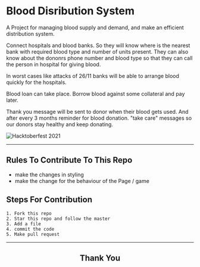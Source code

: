 # Blood Disribution System
A Project for managing blood supply and demand, and make an efficient distribution system.

Connect hospitals and blood banks.
So they will know where is the nearest bank with required blood type and number of units present.
They can also know about the dononrs phone number and blood type so that they can call the person in hospital for giving blood.

In worst cases like attacks of 26/11 banks will be able to arrange blood quickly for the hospitals.

Blood loan can take place.
Borrow blood against some collateral and pay later.

Thank you message will be sent to donor when their blood gets used.
And after every 3 months reminder for blood donation.
"take care" messages so our donors stay healthy and keep donating.



![Hacktoberfest 2021](https://uno-website-assets.s3.amazonaws.com/wp-content/uploads/2022/09/28094927/Uno_HackFest22_Hero_V1-1536x593.jpg)


***
## Rules To Contribute To This Repo

- make the changes in styling
- make the change for the behaviour of the Page / game




## Steps For Contribution

    1. Fork this repo
    2. Star this repo and follow the master
    3. Add a file
    4. commit the code
    5. Make pull request
***

<h2 align="center">
    <p>
        Thank You
    </p>
</h2>
